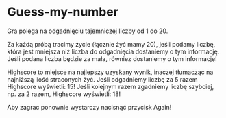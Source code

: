 # Guess-my-number

Gra polega na odgadnięciu tajemniczej liczby od 1 do 20.

Za każdą próbą tracimy życie (łącznie żyć mamy 20), jeśli podamy liczbę, która jest mniejsza niż liczba do odgadnięcia dostaniemy o tym informację.
Jeśli podana liczba będzie za mała, równiez dostaniemy o tym informację!

Highscore to miejsce na najlepszy uzyskany wynik, inaczej tłumacząc na najniższą ilość straconych żyć.
Jeśli odgadniemy liczbę za 5 razem Highscore wyświetli: 15!
Jeśli kolejnym razem zgadniemy liczbę szybciej, np. za 2 razem, Highscore wyświetli: 18!

Aby zagrac ponownie wystarczy nacisnąć przycisk Again!
